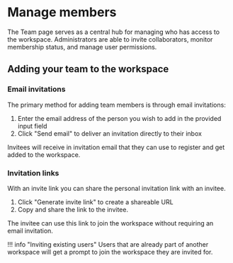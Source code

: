 # Manage members

The Team page serves as a central hub for managing who has access to the workspace. Administrators
are able to invite collaborators, monitor membership status, and manage user permissions.

## Adding your team to the workspace

### Email invitations

The primary method for adding team members is through email invitations:

1. Enter the email address of the person you wish to add in the provided input field
2. Click "Send email" to deliver an invitation directly to their inbox

Invitees will receive in invitation email that they can use to register and get added to the
workspace.

### Invitation links

With an invite link you can share the personal invitation link with an invitee.

1. Click "Generate invite link" to create a shareable URL
2. Copy and share the link to the invitee.

The invitee can use this link to join the workspace without requiring an email invitation.

<!-- dprint-ignore-start -->

!!! info "Inviting existing users"
    Users that are already part of another workspace will get a prompt to join the workspace they are invited for.

<!-- dprint-ignore-end -->
